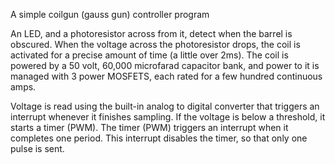 A simple coilgun (gauss gun) controller program

An LED, and a photoresistor across from it, detect when the barrel is obscured. When the voltage across the photoresistor drops, the coil is activated for a precise amount of time (a little over 2ms). The coil is powered by a 50 volt, 60,000 microfarad capacitor bank, and power to it is managed with 3 power MOSFETS, each rated for a few hundred continuous amps. 

Voltage is read using the built-in analog to digital converter that triggers an interrupt whenever it finishes sampling. If the voltage is below a threshold, it starts a timer (PWM). The timer (PWM) triggers an interrupt when it completes one period. This interrupt disables the timer, so that only one pulse is sent.

